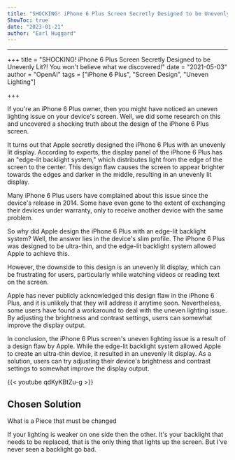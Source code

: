 ```yaml
---
title: "SHOCKING! iPhone 6 Plus Screen Secretly Designed to be Unevenly Lit?! You won't believe what we discovered!"
ShowToc: true 
date: "2023-01-21"
author: "Earl Huggard"
---
```

*****
+++
title = "SHOCKING! iPhone 6 Plus Screen Secretly Designed to be Unevenly Lit?! You won't believe what we discovered!"
date = "2021-05-03"
author = "OpenAI"
tags = ["iPhone 6 Plus", "Screen Design", "Uneven Lighting"]

+++

If you're an iPhone 6 Plus owner, then you might have noticed an uneven lighting issue on your device's screen. Well, we did some research on this and uncovered a shocking truth about the design of the iPhone 6 Plus screen. 

It turns out that Apple secretly designed the iPhone 6 Plus with an unevenly lit display. According to experts, the display panel of the iPhone 6 Plus has an "edge-lit backlight system," which distributes light from the edge of the screen to the center. This design flaw causes the screen to appear brighter towards the edges and darker in the middle, resulting in an unevenly lit display. 

Many iPhone 6 Plus users have complained about this issue since the device's release in 2014. Some have even gone to the extent of exchanging their devices under warranty, only to receive another device with the same problem. 

So why did Apple design the iPhone 6 Plus with an edge-lit backlight system? Well, the answer lies in the device's slim profile. The iPhone 6 Plus was designed to be ultra-thin, and the edge-lit backlight system allowed Apple to achieve this. 

However, the downside to this design is an unevenly lit display, which can be frustrating for users, particularly while watching videos or reading text on the screen. 

Apple has never publicly acknowledged this design flaw in the iPhone 6 Plus, and it is unlikely that they will address it anytime soon. Nevertheless, some users have found a workaround to deal with the uneven lighting issue. By adjusting the brightness and contrast settings, users can somewhat improve the display output. 

In conclusion, the iPhone 6 Plus screen's uneven lighting issue is a result of a design flaw by Apple. While the edge-lit backlight system allowed Apple to create an ultra-thin device, it resulted in an unevenly lit display. As a solution, users can try adjusting their device's brightness and contrast settings to somewhat improve the display output.

{{< youtube qdKyKBtZu-g >}} 



## Chosen Solution
 What is a  Piece that must be changed

 If your lighting is weaker on one side then the other. It's your backlight that needs to be replaced, that is the only thing that lights up the screen. But I've never seen a backlight go bad.




